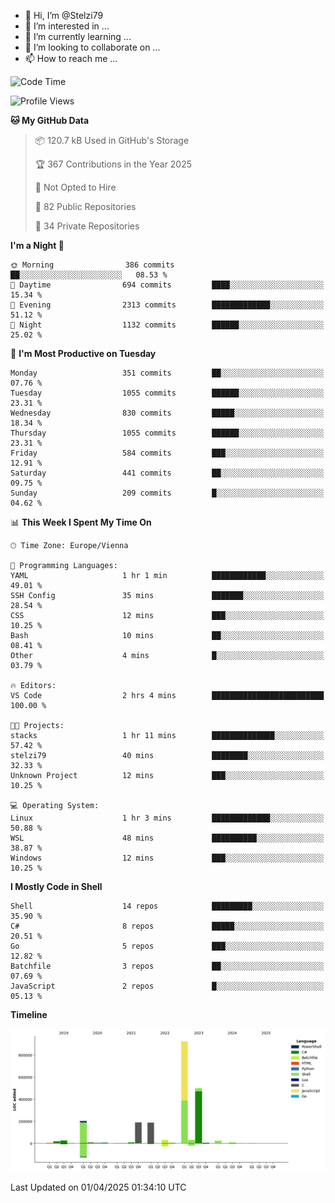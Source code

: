 - 👋 Hi, I’m @Stelzi79
- 👀 I’m interested in ...
- 🌱 I’m currently learning ...
- 💞️ I’m looking to collaborate on ...
- 📫 How to reach me ...

<!--START_SECTION:waka-->
![Code Time](http://img.shields.io/badge/Code%20Time-1%2C135%20hrs%204%20mins-blue)

![Profile Views](http://img.shields.io/badge/Profile%20Views-0-blue)

**🐱 My GitHub Data** 

> 📦 120.7 kB Used in GitHub's Storage 
 > 
> 🏆 367 Contributions in the Year 2025
 > 
> 🚫 Not Opted to Hire
 > 
> 📜 82 Public Repositories 
 > 
> 🔑 34 Private Repositories 
 > 
**I'm a Night 🦉** 

```text
🌞 Morning                386 commits         ██░░░░░░░░░░░░░░░░░░░░░░░   08.53 % 
🌆 Daytime                694 commits         ████░░░░░░░░░░░░░░░░░░░░░   15.34 % 
🌃 Evening                2313 commits        █████████████░░░░░░░░░░░░   51.12 % 
🌙 Night                  1132 commits        ██████░░░░░░░░░░░░░░░░░░░   25.02 % 
```
📅 **I'm Most Productive on Tuesday** 

```text
Monday                   351 commits         ██░░░░░░░░░░░░░░░░░░░░░░░   07.76 % 
Tuesday                  1055 commits        ██████░░░░░░░░░░░░░░░░░░░   23.31 % 
Wednesday                830 commits         █████░░░░░░░░░░░░░░░░░░░░   18.34 % 
Thursday                 1055 commits        ██████░░░░░░░░░░░░░░░░░░░   23.31 % 
Friday                   584 commits         ███░░░░░░░░░░░░░░░░░░░░░░   12.91 % 
Saturday                 441 commits         ██░░░░░░░░░░░░░░░░░░░░░░░   09.75 % 
Sunday                   209 commits         █░░░░░░░░░░░░░░░░░░░░░░░░   04.62 % 
```


📊 **This Week I Spent My Time On** 

```text
🕑︎ Time Zone: Europe/Vienna

💬 Programming Languages: 
YAML                     1 hr 1 min          ████████████░░░░░░░░░░░░░   49.01 % 
SSH Config               35 mins             ███████░░░░░░░░░░░░░░░░░░   28.54 % 
CSS                      12 mins             ███░░░░░░░░░░░░░░░░░░░░░░   10.25 % 
Bash                     10 mins             ██░░░░░░░░░░░░░░░░░░░░░░░   08.41 % 
Other                    4 mins              █░░░░░░░░░░░░░░░░░░░░░░░░   03.79 % 

🔥 Editors: 
VS Code                  2 hrs 4 mins        █████████████████████████   100.00 % 

🐱‍💻 Projects: 
stacks                   1 hr 11 mins        ██████████████░░░░░░░░░░░   57.42 % 
stelzi79                 40 mins             ████████░░░░░░░░░░░░░░░░░   32.33 % 
Unknown Project          12 mins             ███░░░░░░░░░░░░░░░░░░░░░░   10.25 % 

💻 Operating System: 
Linux                    1 hr 3 mins         █████████████░░░░░░░░░░░░   50.88 % 
WSL                      48 mins             ██████████░░░░░░░░░░░░░░░   38.87 % 
Windows                  12 mins             ███░░░░░░░░░░░░░░░░░░░░░░   10.25 % 
```

**I Mostly Code in Shell** 

```text
Shell                    14 repos            █████████░░░░░░░░░░░░░░░░   35.90 % 
C#                       8 repos             █████░░░░░░░░░░░░░░░░░░░░   20.51 % 
Go                       5 repos             ███░░░░░░░░░░░░░░░░░░░░░░   12.82 % 
Batchfile                3 repos             ██░░░░░░░░░░░░░░░░░░░░░░░   07.69 % 
JavaScript               2 repos             █░░░░░░░░░░░░░░░░░░░░░░░░   05.13 % 
```



**Timeline**

![Lines of Code chart](https://raw.githubusercontent.com/Stelzi79/Stelzi79/main/assets/bar_graph.png)


 Last Updated on 01/04/2025 01:34:10 UTC
<!--END_SECTION:waka-->

<!---
Stelzi79/Stelzi79 is a ✨ special ✨ repository because its `README.md` (this file) appears on your GitHub profile.
You can click the Preview link to take a look at your changes.
--->
